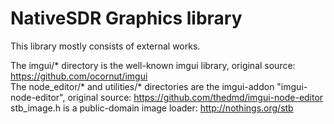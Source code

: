# NativeSDR Graphics library
This library mostly consists of external works.

The imgui/* directory is the well-known imgui library, original source: https://github.com/ocornut/imgui \
The node_editor/* and utilities/* directories are the imgui-addon "imgui-node-editor", original source: https://github.com/thedmd/imgui-node-editor \
stb_image.h is a public-domain image loader: http://nothings.org/stb
